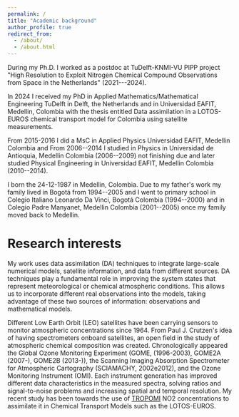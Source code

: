 ```yaml
---
permalink: /
title: "Academic background"
author_profile: true
redirect_from: 
  - /about/
  - /about.html
---
```


During my Ph.D. I worked as a postdoc at TuDelft-KNMI-VU PIPP project "High Resolution to Exploit Nitrogen Chemical Compound Observations from Space in the Netherlands" (2021---2024). 

In 2024 I received my PhD in Applied Mathematics/Mathematical Engineering TuDelft in Delft, the Netherlands and in Universidad EAFIT, Medellin, Colombia with the thesis entitled Data assimilation in a LOTOS-EUROS chemical transport model for Colombia using satellite measurements.

From 2015-2016 I did a MsC in Applied Physics Universidad EAFIT, Medellin Colombia and From 2006--2014 I studied in Physics in Universidad de Antioquia, Medellin Colombia (2006--2009) not finishing due and later studied Physical Engineering in Universidad EAFIT, Medellin Colombia (2010--2014). 
 

I born the 24-12-1987 in Medellin, Colombia. Due to my father's work my family lived in Bogotá from 1994--2005 and I went to primary school in Colegio Italiano Leonardo Da Vinci, Bogotá Colombia (1994--2000) and in Colegio Padre Manyanet, Medellin Colombia (2001--2005) once my family moved back to Medellin.


Research interests
======

My work uses data assimilation (DA) techniques to integrate large-scale numerical models, satellite information, and data from different sources. DA techniques play a fundamental role in improving the system states that represent meteorological or chemical atmospheric conditions. This allows us to incorporate different real observations into the models, taking advantage of these two sources of information: observations and mathematical models.

Different Low Earth Orbit (LEO) satellites have been carrying sensors to monitor atmospheric concentrations since 1964. From Paul J. Crutzen's idea of having spectrometers onboard satellites, an open field in the study of atmospheric chemical composition was created. Chronologically appeared the Global Ozone Monitoring Experiment (GOME, (1996-2003), GOME2A (2007-), GOME2B (2013-)), the Scanning Imaging Absorption Spectrometer for Atmospheric Cartography (SCIAMACHY, 2002e2012), and the Ozone Monitoring Instrument (OMI). Each instrument generation has improved different data characteristics in the measured spectra, solving ratios and signal-to-noise problems and increasing spatial and temporal resolution. My recent study has been towards the use of [TROPOMI](https://www.tropomi.eu/data-products/nitrogen-dioxide) NO2 concentrations to assimilate it in Chemical Transport Models such as the LOTOS-EUROS.

